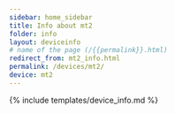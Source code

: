 ```yaml
---
sidebar: home_sidebar
title: Info about mt2
folder: info
layout: deviceinfo
# name of the page (/{{permalink}}.html)
redirect_from: mt2_info.html
permalink: /devices/mt2/
device: mt2
---
```

{% include templates/device_info.md %}

